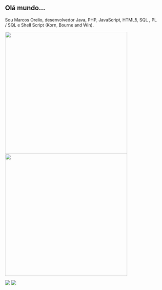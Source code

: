 ## Olá mundo...
Sou Marcos Orelio, desenvolvedor Java, PHP, JavaScript, HTML5, SQL , PL / SQL e Shell Script (Korn, Bourne and Win).
<p/>
<a href="#!">
<img src="https://github-readme-stats.vercel.app/api?username=marcosorelio&show_icons=true&theme=dark&include_all_commits=true&count_private=true" width="400em"/><br/>
   <img src="https://github-readme-stats.vercel.app/api/top-langs/?username=marcosorelio&layout=compact&langs_count=5&theme=dark" width="400em"/></a>
<p/>
<a href = "mailto:bw.marcos@gmail.com"><img src="https://img.shields.io/badge/-Gmail-%23333?style=for-the-badge&logo=gmail&logoColor=white" target="_blank"></a>
   <a href="https://www.linkedin.com/in/marcosorelio" target="_blank"><img src="https://img.shields.io/badge/-LinkedIn-%230077B5?style=for-the-badge&logo=linkedin&logoColor=white" target="_blank"></a>
